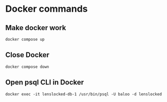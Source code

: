 # Docker commands

## Make docker work

```shell
docker compose up
```

## Close Docker

```shell
docker compose down
```

## Open psql CLI in Docker

```shell
docker exec -it lenslocked-db-1 /usr/bin/psql -U baloo -d lenslocked
```
